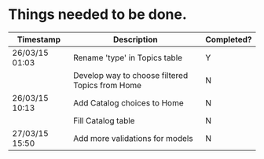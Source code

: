 # Things needed to be done.

Timestamp | Description | Completed?
--- | --- | ---
26/03/15 01:03	| Rename 'type' in Topics table	| Y
		| Develop way to choose filtered Topics from Home | N 
26/03/15 10:13	| Add Catalog choices to Home | N
		| Fill Catalog table	|N
27/03/15 15:50	| Add more validations for models | N
